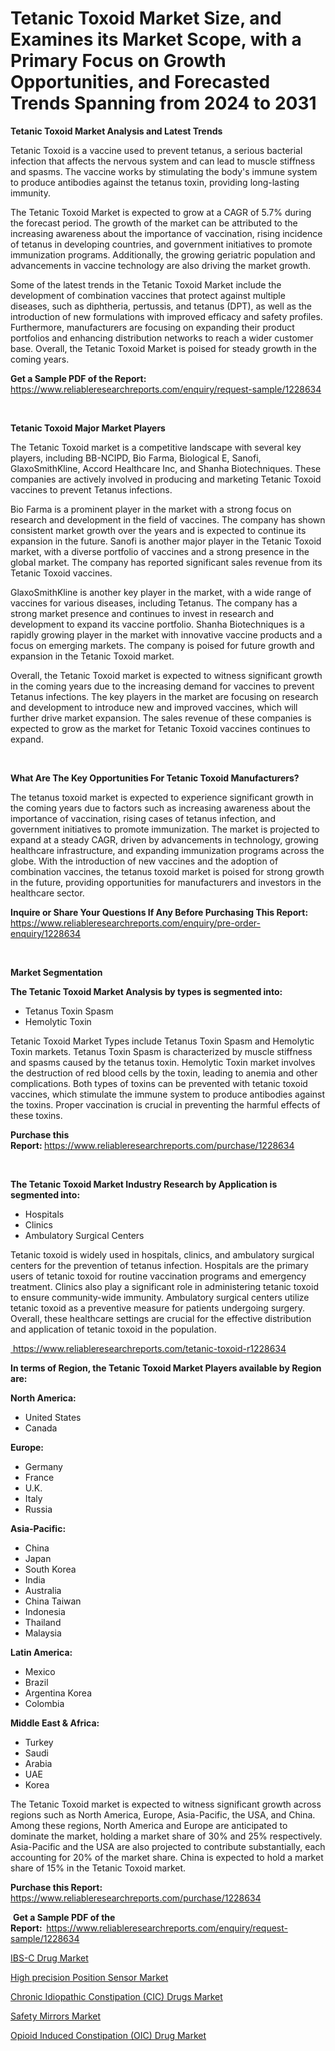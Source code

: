 <p><h1>Tetanic Toxoid Market Size, and Examines its Market Scope, with a Primary Focus on Growth Opportunities, and Forecasted Trends Spanning from 2024 to 2031</h1></p><p><strong>Tetanic Toxoid Market Analysis and Latest Trends</strong></p>
<p><p>Tetanic Toxoid is a vaccine used to prevent tetanus, a serious bacterial infection that affects the nervous system and can lead to muscle stiffness and spasms. The vaccine works by stimulating the body's immune system to produce antibodies against the tetanus toxin, providing long-lasting immunity.</p><p>The Tetanic Toxoid Market is expected to grow at a CAGR of 5.7% during the forecast period. The growth of the market can be attributed to the increasing awareness about the importance of vaccination, rising incidence of tetanus in developing countries, and government initiatives to promote immunization programs. Additionally, the growing geriatric population and advancements in vaccine technology are also driving the market growth.</p><p>Some of the latest trends in the Tetanic Toxoid Market include the development of combination vaccines that protect against multiple diseases, such as diphtheria, pertussis, and tetanus (DPT), as well as the introduction of new formulations with improved efficacy and safety profiles. Furthermore, manufacturers are focusing on expanding their product portfolios and enhancing distribution networks to reach a wider customer base. Overall, the Tetanic Toxoid Market is poised for steady growth in the coming years.</p></p>
<p><strong>Get a Sample PDF of the Report:&nbsp;</strong> <a href="https://www.reliableresearchreports.com/enquiry/request-sample/1228634">https://www.reliableresearchreports.com/enquiry/request-sample/1228634</a></p>
<p>&nbsp;</p>
<p><strong>Tetanic Toxoid Major Market Players</strong></p>
<p><p>The Tetanic Toxoid market is a competitive landscape with several key players, including BB-NCIPD, Bio Farma, Biological E, Sanofi, GlaxoSmithKline, Accord Healthcare Inc, and Shanha Biotechniques. These companies are actively involved in producing and marketing Tetanic Toxoid vaccines to prevent Tetanus infections.</p><p>Bio Farma is a prominent player in the market with a strong focus on research and development in the field of vaccines. The company has shown consistent market growth over the years and is expected to continue its expansion in the future. Sanofi is another major player in the Tetanic Toxoid market, with a diverse portfolio of vaccines and a strong presence in the global market. The company has reported significant sales revenue from its Tetanic Toxoid vaccines.</p><p>GlaxoSmithKline is another key player in the market, with a wide range of vaccines for various diseases, including Tetanus. The company has a strong market presence and continues to invest in research and development to expand its vaccine portfolio. Shanha Biotechniques is a rapidly growing player in the market with innovative vaccine products and a focus on emerging markets. The company is poised for future growth and expansion in the Tetanic Toxoid market.</p><p>Overall, the Tetanic Toxoid market is expected to witness significant growth in the coming years due to the increasing demand for vaccines to prevent Tetanus infections. The key players in the market are focusing on research and development to introduce new and improved vaccines, which will further drive market expansion. The sales revenue of these companies is expected to grow as the market for Tetanic Toxoid vaccines continues to expand.</p></p>
<p>&nbsp;</p>
<p><strong>What Are The Key Opportunities For Tetanic Toxoid Manufacturers?</strong></p>
<p><p>The tetanus toxoid market is expected to experience significant growth in the coming years due to factors such as increasing awareness about the importance of vaccination, rising cases of tetanus infection, and government initiatives to promote immunization. The market is projected to expand at a steady CAGR, driven by advancements in technology, growing healthcare infrastructure, and expanding immunization programs across the globe. With the introduction of new vaccines and the adoption of combination vaccines, the tetanus toxoid market is poised for strong growth in the future, providing opportunities for manufacturers and investors in the healthcare sector.</p></p>
<p><strong>Inquire or Share Your Questions If Any Before Purchasing This Report:</strong> <a href="https://www.reliableresearchreports.com/enquiry/pre-order-enquiry/1228634">https://www.reliableresearchreports.com/enquiry/pre-order-enquiry/1228634</a></p>
<p>&nbsp;</p>
<p><strong>Market Segmentation</strong></p>
<p><strong>The Tetanic Toxoid Market Analysis by types is segmented into:</strong></p>
<p><ul><li>Tetanus Toxin Spasm</li><li>Hemolytic Toxin</li></ul></p>
<p><p>Tetanic Toxoid Market Types include Tetanus Toxin Spasm and Hemolytic Toxin markets. Tetanus Toxin Spasm is characterized by muscle stiffness and spasms caused by the tetanus toxin. Hemolytic Toxin market involves the destruction of red blood cells by the toxin, leading to anemia and other complications. Both types of toxins can be prevented with tetanic toxoid vaccines, which stimulate the immune system to produce antibodies against the toxins. Proper vaccination is crucial in preventing the harmful effects of these toxins.</p></p>
<p><strong>Purchase this Report:&nbsp;</strong><a href="https://www.reliableresearchreports.com/purchase/1228634">https://www.reliableresearchreports.com/purchase/1228634</a></p>
<p>&nbsp;</p>
<p><strong>The Tetanic Toxoid Market Industry Research by Application is segmented into:</strong></p>
<p><ul><li>Hospitals</li><li>Clinics</li><li>Ambulatory Surgical Centers</li></ul></p>
<p><p>Tetanic toxoid is widely used in hospitals, clinics, and ambulatory surgical centers for the prevention of tetanus infection. Hospitals are the primary users of tetanic toxoid for routine vaccination programs and emergency treatment. Clinics also play a significant role in administering tetanic toxoid to ensure community-wide immunity. Ambulatory surgical centers utilize tetanic toxoid as a preventive measure for patients undergoing surgery. Overall, these healthcare settings are crucial for the effective distribution and application of tetanic toxoid in the population.</p></p>
<p><a href="https://www.reliableresearchreports.com/tetanic-toxoid-r1228634">&nbsp;https://www.reliableresearchreports.com/tetanic-toxoid-r1228634</a></p>
<p><strong>In terms of Region, the Tetanic Toxoid Market Players available by Region are:</strong></p>
<p>
    <p> <strong> North America: </strong>
        <ul>
            <li>United States</li>
            <li>Canada</li>
        </ul>
        </p> 
    <p> <strong> Europe: </strong>
        <ul>
            <li>Germany</li>
            <li>France</li>
            <li>U.K.</li>
            <li>Italy</li>
            <li>Russia</li>
        </ul>
        </p> 
    <p> <strong> Asia-Pacific: </strong>
        <ul>
            <li>China</li>
            <li>Japan</li>
            <li>South Korea</li>
            <li>India</li>
            <li>Australia</li>
            <li>China Taiwan</li>
            <li>Indonesia</li>
            <li>Thailand</li>
            <li>Malaysia</li>
        </ul>
        </p> 
    <p> <strong> Latin America: </strong>
        <ul>
            <li>Mexico</li>
            <li>Brazil</li>
            <li>Argentina Korea</li>
            <li>Colombia</li>
        </ul>
        </p> 
    <p> <strong> Middle East & Africa: </strong>
        <ul>
            <li>Turkey</li>
            <li>Saudi</li>
            <li>Arabia</li>
            <li>UAE</li>
            <li>Korea</li>
        </ul>
    </p>
    </p>
<p><p>The Tetanic Toxoid market is expected to witness significant growth across regions such as North America, Europe, Asia-Pacific, the USA, and China. Among these regions, North America and Europe are anticipated to dominate the market, holding a market share of 30% and 25% respectively. Asia-Pacific and the USA are also projected to contribute substantially, each accounting for 20% of the market share. China is expected to hold a market share of 15% in the Tetanic Toxoid market.</p></p>
<p><strong>Purchase this Report: </strong><a href="https://www.reliableresearchreports.com/purchase/1228634">https://www.reliableresearchreports.com/purchase/1228634</a></p>
<p>&nbsp;<strong>Get a Sample PDF of the Report:&nbsp;&nbsp;</strong><a href="https://www.reliableresearchreports.com/enquiry/request-sample/1228634">https://www.reliableresearchreports.com/enquiry/request-sample/1228634</a></p>
<p><strong></strong></p>
<p><p><a href="https://github.com/sydneyHaley871/Market-Research-Report-List-1/blob/main/ibs-c-drug-market.md">IBS-C Drug Market</a></p><p><a href="https://www.linkedin.com/pulse/emerging-trends-high-precision-position-sensor-market-global-bth0e?trackingId=LHnPhuOOTTekaOm7pGPE9w%3D%3D">High precision Position Sensor Market</a></p><p><a href="https://github.com/seamusocallaghan/Market-Research-Report-List-1/blob/main/chronic-idiopathic-constipation-cic-drugs-market.md">Chronic Idiopathic Constipation (CIC) Drugs Market</a></p><p><a href="https://www.linkedin.com/pulse/insights-safety-mirrors-market-share-competitive-landscape-period-j2vee?trackingId=m9XY99UeSf6lhqdwVz667g%3D%3D">Safety Mirrors Market</a></p><p><a href="https://github.com/widyafarer/Market-Research-Report-List-1/blob/main/opioid-induced-constipation-oic-drug-market.md">Opioid Induced Constipation (OIC) Drug Market</a></p></p>
